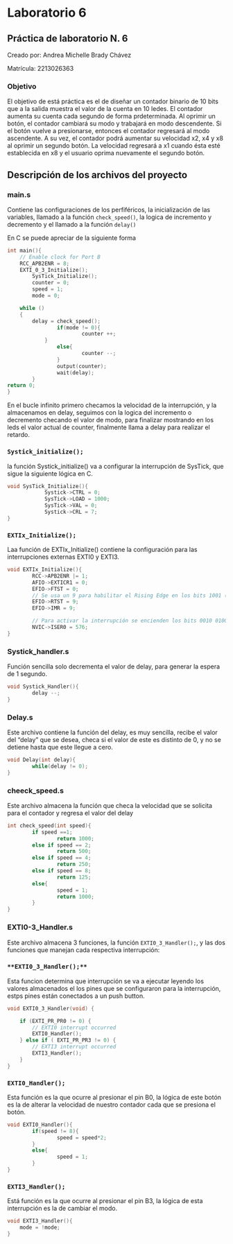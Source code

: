 # Laboratorio 6

## Práctica de laboratorio N. 6

Creado por: Andrea Michelle Brady Chávez 

Matrícula: 2213026363

### Objetivo

El objetivo de está práctica es el de diseñar un contador binario de 10 bits que a la salida muestra el valor de la cuenta en 10 ledes. El contador aumenta su cuenta cada segundo de forma prdeterminada. Al oprimir un botón, el contador cambiará su modo y trabajará en modo descendente. Si el botón vuelve a presionarse, entonces el contador regresará al modo ascendente. A su vez, el contador podrá aumentar su velocidad x2, x4 y x8 al oprimir un segundo botón. La velocidad regresará a x1 cuando ésta esté establecida en x8 y el usuario oprima nuevamente el segundo botón.

## Descripción de los archivos del proyecto

### main.s

Contiene las configuraciones de los perfiféricos, la inicialización de las variables, llamado a la función `check_speed()`,  la logica de incremento y decremento y el llamado a la función `delay()`

En C se puede apreciar de la siguiente forma

```c
int main(){
    // Enable clock for Port B
    RCC_APB2ENR = 8;
    EXTI_0_3_Initialize();
		SysTick_Initialize();
		counter = 0;
		speed = 1;
		mode = 0;

    while ()
    {
        delay = check_speed();
				if(mode != 0){
						counter ++;
		    }
				else{
						counter --;
				}
				output(counter);
				wait(delay);	
		}
return 0;
}
```

En el bucle infinito primero checamos la velocidad de la interrupción, y la almacenamos en delay, seguimos con la logica del incremento o decremento checando el valor de modo, para finalizar mostrando en los leds el valor actual de counter, finalmente llama a delay para realizar el retardo.

### `Systick_initialize();`

la función Systick_initialize() va a configurar la interrupción de SysTick, que sigue la siguiente lógica en C.

```c
void SysTick_Initialize(){
			Systick->CTRL = 0;
			SysTick->LOAD = 1000;
			SysTick->VAL = 0;
			Systick->CRL = 7;
}
```

### `EXTIx_Initialize();`

Laa función de EXTIx_Initialize() contiene la configuración para las interrupciones externas EXTI0 y EXTI3.

```c
void EXTIx_Initialize(){
		RCC->APB2ENR |= 1;
		AFIO->EXTICR1 = 0;
		EFIO->FTST = 0;
		// Se usa un 9 para habilitar el Rising Edge en los bits 1001 (0 y 3)
		EFIO->RTST = 9;
		EFIO->IMR = 9;

		// Para activar la interrupción se encienden los bits 0010 0100 0000
		NVIC->ISER0 = 576;
}
```

### Systick_handler.s

Función sencilla solo decrementa el valor de delay, para generar la espera de 1 segundo.

```c
void Systick_Handler(){
		delay --;
}
```

### Delay.s

Este archivo contiene la función del delay, es muy sencilla, recibe el valor del “delay” que se desea, checa si el valor de este es distinto de 0, y no se detiene hasta que este llegue a cero.

```c
void Delay(int delay){
		while(delay != 0);
}
```

### cheeck_speed.s

Este archivo almacena la función que checa la velocidad que se solicita para el contador y regresa el valor del delay

```c
int check_speed(int speed){
		if speed ==1;
				return 1000; 
		else if speed == 2;
				return 500;
		else if speed == 4;
				return 250;
		else if speed == 8;
				return 125;
		else{ 
				speed = 1;
				return 1000; 
		}
}
```

### EXTI0-3_Handler.s

Este archivo almacena 3 funciones, la función `EXTI0_3_Handler();`, y las dos funciones que manejan cada respectiva interrupción:

### `**EXTI0_3_Handler();**`

Esta funcion determina que interrupción se va a ejecutar leyendo los valores almacenados el los pines que se configuraron para la interrupción, estps pines están conectados a un push button.

```c
void EXTI0_3_Handler(void) {

    if (EXTI_PR_PR0 != 0) {
        // EXTI0 interrupt occurred
        EXTI0_Handler();
    } else if ( EXTI_PR_PR3 != 0) {
        // EXTI3 interrupt occurred
        EXTI3_Handler();
    }
}
```

### `EXTI0_Handler();`

Esta función es la que ocurre al presionar el pin B0, la lógica de este botón es la de alterar la velocidad de nuestro contador cada que se presiona el botón.

```c
void EXTI0_Handler(){
		if(speed != 8){
				speed = speed*2;	
		}
		else{
				speed = 1;
		}
}
```

### `EXTI3_Handler();`

Está función es la que ocurre al presionar el pin B3, la lógica de esta interrupción es la de cambiar el modo.

```c
void EXTI3_Handler(){
	mode = !mode;
}
```
